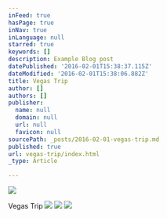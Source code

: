 ```yaml
---
inFeed: true
hasPage: true
inNav: true
inLanguage: null
starred: true
keywords: []
description: Example Blog post
datePublished: '2016-02-01T15:38:37.115Z'
dateModified: '2016-02-01T15:38:06.882Z'
title: Vegas Trip
author: []
authors: []
publisher:
  name: null
  domain: null
  url: null
  favicon: null
sourcePath: _posts/2016-02-01-vegas-trip.md
published: true
url: vegas-trip/index.html
_type: Article

---
```

![](https://the-grid-user-content.s3-us-west-2.amazonaws.com/c89357db-234d-4287-903d-6c1823f88fe5.jpg)

Vegas Trip
![](https://the-grid-user-content.s3-us-west-2.amazonaws.com/928e8994-99d3-40d1-946a-09645af718cf.jpg)
![](https://the-grid-user-content.s3-us-west-2.amazonaws.com/88538b75-117c-4cf6-ad37-7fa7577fa4d8.jpg)
![](https://the-grid-user-content.s3-us-west-2.amazonaws.com/5c04ce39-c493-46ea-9dac-7cd941ac06dd.jpg)